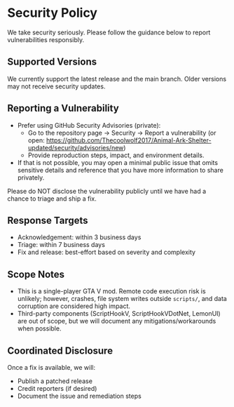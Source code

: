# Security Policy

We take security seriously. Please follow the guidance below to report vulnerabilities responsibly.

## Supported Versions

We currently support the latest release and the main branch. Older versions may not receive security updates.

## Reporting a Vulnerability

- Prefer using GitHub Security Advisories (private):
  - Go to the repository page → Security → Report a vulnerability (or open: https://github.com/Thecoolwolf2017/Animal-Ark-Shelter-updated/security/advisories/new)
  - Provide reproduction steps, impact, and environment details.
- If that is not possible, you may open a minimal public issue that omits sensitive details and reference that you have more information to share privately.

Please do NOT disclose the vulnerability publicly until we have had a chance to triage and ship a fix.

## Response Targets

- Acknowledgement: within 3 business days
- Triage: within 7 business days
- Fix and release: best-effort based on severity and complexity

## Scope Notes

- This is a single-player GTA V mod. Remote code execution risk is unlikely; however, crashes, file system writes outside `scripts/`, and data corruption are considered high impact.
- Third-party components (ScriptHookV, ScriptHookVDotNet, LemonUI) are out of scope, but we will document any mitigations/workarounds when possible.

## Coordinated Disclosure

Once a fix is available, we will:
- Publish a patched release
- Credit reporters (if desired)
- Document the issue and remediation steps

